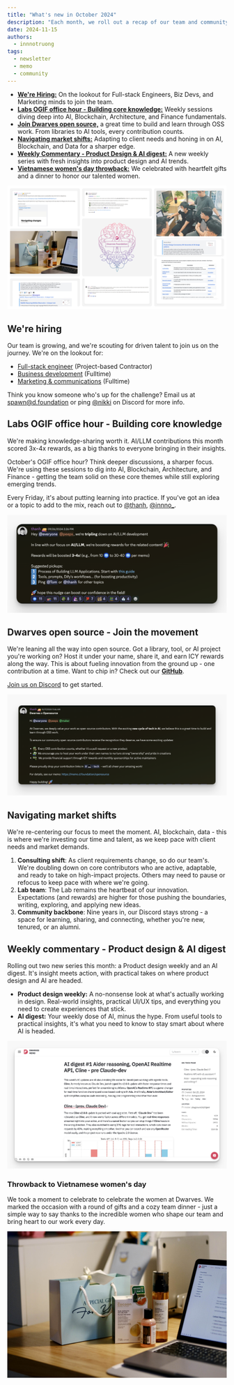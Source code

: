 ```yaml
---
title: "What's new in October 2024"
description: "Each month, we roll out a recap of our team and community's progress. October's updates spotlight our open source initiative, boosted rewards for sharing knowledge, navigating market shifts, weekly tech insights, and a warm celebration of Vietnamese Women's Day."
date: 2024-11-15
authors:
  - innnotruong
tags:
  - newsletter
  - memo
  - community
---
```


- [**We're Hiring:**](#were-hiring) On the lookout for Full-stack Engineers, Biz Devs, and Marketing minds to join the team.
- [**Labs OGIF office hour - Building core knowledge:**](#labs-ogif-office-hour---building-core-knowledge) Weekly sessions diving deep into AI, Blockchain, Architecture, and Finance fundamentals.
- [**Join Dwarves open source,**](#dwarves-open-source---join-the-movement) a great time to build and learn through OSS work. From libraries to AI tools, every contribution counts.
- [**Navigating market shifts:**](#navigating-market-shifts) Adapting to client needs and honing in on AI, Blockchain, and Data for a sharper edge.
- [**Weekly Commentary - Product Design & AI digest:**](#weekly-commentary---product-design--ai-digest) A new weekly series with fresh insights into product design and AI trends.
- [**Vietnamese women's day throwback:**](#throwback-to-vietnamese-womens-day) We celebrated with heartfelt gifts and a dinner to honor our talented women.

![](assets/2024-whats-new-oct-thumbnail.png)

## We're hiring

Our team is growing, and we're scouting for driven talent to join us on the journey. We're on the lookout for:

- [Full-stack engineer](https://memo.d.foundation/careers/open-positions/full-stack-engineer/) (Project-based Contractor)
- [Business development](https://memo.d.foundation/careers/open-positions/business-development/) (Fulltime)
- [Marketing & communications](https://memo.d.foundation/careers/open-positions/marketing-and-communications-specialist/) (Fulltime)

Think you know someone who's up for the challenge? Email us at <spawn@d.foundation> or ping [@nikki](https://memo.d.foundation/contributor/nikki) on Discord for more info.

## Labs OGIF office hour - Building core knowledge

We're making knowledge-sharing worth it. AI/LLM contributions this month scored 3x-4x rewards, as a big thanks to everyone bringing in their insights.

October's OGIF office hour? Think deeper discussions, a sharper focus. We're using these sessions to dig into AI, Blockchain, Architecture, and Finance - getting the team solid on these core themes while still exploring emerging trends.

Every Friday, it's about putting learning into practice. If you've got an idea or a topic to add to the mix, reach out to [@thanh](https://memo.d.foundation/contributor/thanh/), [@innno\_](https://memo.d.foundation/contributor/innno_/).

![](assets/2024-whats-new-oct-ogif.png)

## Dwarves open source - Join the movement

We're leaning all the way into open source. Got a library, tool, or AI project you're working on? Host it under your name, share it, and earn ICY rewards along the way. This is about fueling innovation from the ground up - one contribution at a time. Want to chip in? Check out our [**GitHub**](https://github.com/dwarvesf/opensource).

[Join us on Discord](https://discord.gg/dfoundation) to get started.

![](assets/2024-whats-new-oct-oss.png)

## Navigating market shifts

We're re-centering our focus to meet the moment. AI, blockchain, data - this is where we're investing our time and talent, as we keep pace with client needs and market demands.

1. **Consulting shift**: As client requirements change, so do our team's. We're doubling down on core contributors who are active, adaptable, and ready to take on high-impact projects. Others may need to pause or refocus to keep pace with where we're going.
2. **Lab team**: The Lab remains the heartbeat of our innovation. Expectations (and rewards) are higher for those pushing the boundaries, writing, exploring, and applying new ideas.
3. **Community backbone**: Nine years in, our Discord stays strong - a space for learning, sharing, and connecting, whether you're new, tenured, or an alumni.

## Weekly commentary - Product design & AI digest

Rolling out two new series this month: a Product design weekly and an AI digest. It's insight meets action, with practical takes on where product design and AI are headed.

- **Product design weekly:** A no-nonsense look at what's actually working in design. Real-world insights, practical UI/UX tips, and everything you need to create experiences that stick.
- **AI digest:** Your weekly dose of AI, minus the hype. From useful tools to practical insights, it's what you need to know to stay smart about where AI is headed.

![](assets/2024-whats-new-oct-commentary.png)

### Throwback to Vietnamese women's day

We took a moment to celebrate to celebrate the women at Dwarves. We marked the occasion with a round of gifts and a cozy team dinner - just a simple way to say thanks to the incredible women who shape our team and bring heart to our work every day.

![](assets/2024-whats-new-oct-women-day.png)
